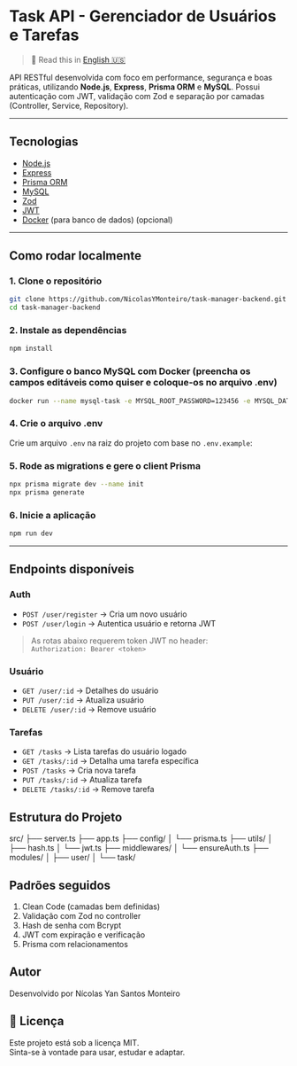 # Task API - Gerenciador de Usuários e Tarefas

> 📄 Read this in [English 🇺🇸](./README.md)

API RESTful desenvolvida com foco em performance, segurança e boas práticas, utilizando **Node.js**, **Express**, **Prisma ORM** e **MySQL**. Possui autenticação com JWT, validação com Zod e separação por camadas (Controller, Service, Repository).

---

## Tecnologias

- [Node.js](https://nodejs.org/)
- [Express](https://expressjs.com/)
- [Prisma ORM](https://www.prisma.io/)
- [MySQL](https://www.mysql.com/)
- [Zod](https://zod.dev/)
- [JWT](https://jwt.io/)
- [Docker](https://www.docker.com/) (para banco de dados) (opcional)

---

## Como rodar localmente

### 1. Clone o repositório

```bash
git clone https://github.com/NicolasYMonteiro/task-manager-backend.git
cd task-manager-backend
```

### 2. Instale as dependências

```bash
npm install
```
### 3. Configure o banco MySQL com Docker (preencha os campos editáveis como quiser e coloque-os no arquivo .env)

```bash
docker run --name mysql-task -e MYSQL_ROOT_PASSWORD=123456 -e MYSQL_DATABASE=taskdb -p 3306:3306 -d mysql
```

### 4. Crie o arquivo .env

Crie um arquivo `.env` na raiz do projeto com base no `.env.example`:

### 5. Rode as migrations e gere o client Prisma
```bash
npx prisma migrate dev --name init
npx prisma generate
```

### 6. Inicie a aplicação
```bash
npm run dev
```

---

## Endpoints disponíveis

### Auth

- `POST /user/register` → Cria um novo usuário  
- `POST /user/login` → Autentica usuário e retorna JWT

> As rotas abaixo requerem token JWT no header:  
> `Authorization: Bearer <token>`

### Usuário

- `GET /user/:id` → Detalhes do usuário  
- `PUT /user/:id` → Atualiza usuário  
- `DELETE /user/:id` → Remove usuário  

### Tarefas

- `GET /tasks` → Lista tarefas do usuário logado  
- `GET /tasks/:id` → Detalha uma tarefa específica  
- `POST /tasks` → Cria nova tarefa  
- `PUT /tasks/:id` → Atualiza tarefa  
- `DELETE /tasks/:id` → Remove tarefa  

## Estrutura do Projeto

src/
├── server.ts
├── app.ts
├── config/
│   └── prisma.ts
├── utils/
│   ├── hash.ts
│   └── jwt.ts
├── middlewares/
│   └── ensureAuth.ts
├── modules/
│   ├── user/
│   └── task/

## Padrões seguidos

1. Clean Code (camadas bem definidas)
2. Validação com Zod no controller
3. Hash de senha com Bcrypt
4. JWT com expiração e verificação
5. Prisma com relacionamentos

## Autor

Desenvolvido por Nícolas Yan Santos Monteiro

## 📄 Licença

Este projeto está sob a licença MIT.  
Sinta-se à vontade para usar, estudar e adaptar.